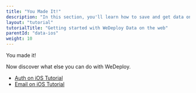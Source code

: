```yaml
---
title: "You Made It!"
description: "In this section, you'll learn how to save and get data on iOS using the WeDeploy Swift API Client."
layout: "tutorial"
tutorialTitle: "Getting started with WeDeploy Data on the web"
parentId: "data-ios"
weight: 10
---
```


<div class="notfound">
	<div class="notfound-icon">
		<span class="icon-16-thumb-up"></span>
	</div>
	<p class="notfound-text">You made it!</p>
	<p>Now discover what else you can do with WeDeploy.</p>
	<ul class="checklist">
		<li><a href="/tutorials/auth-ios/get-started.html">Auth on iOS Tutorial</a></li>
		<li><a href="/tutorials/email-ios/get-started.html">Email on iOS Tutorial</a></li>
	</ul>
</div>
